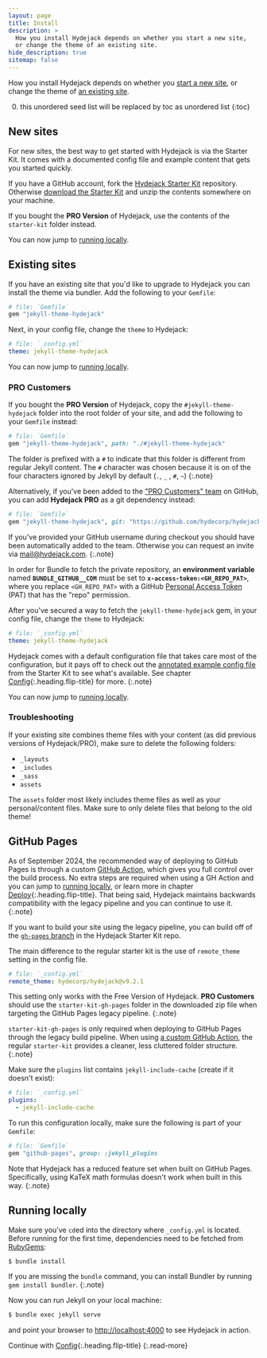 ```yaml
---
layout: page
title: Install
description: >
  How you install Hydejack depends on whether you start a new site,
  or change the theme of an existing site.
hide_description: true
sitemap: false
---
```


How you install Hydejack depends on whether you [start a new site](#new-sites), 
or change the theme of [an existing site](#existing-sites).

0. this unordered seed list will be replaced by toc as unordered list
{:toc}

## New sites
For new sites, the best way to get started with Hydejack is via the Starter Kit.
It comes with a documented config file and example content that gets you started quickly.

If you have a GitHub account, fork the [Hydejack Starter Kit][hsc] repository. 
Otherwise [download the Starter Kit][src] and unzip the contents somewhere on your machine.

If you bought the __PRO Version__ of Hydejack, use the contents of the `starter-kit` folder instead.

You can now jump to [running locally](#running-locally).

[hsc]: https://github.com/hydecorp/hydejack-starter-kit
[src]: https://github.com/hydecorp/hydejack-starter-kit/archive/v9.2.1.zip
[nfy]: https://app.netlify.com/start/deploy?repository=https://github.com/hydecorp/hydejack-starter-kit
[dtn]: https://www.netlify.com/img/deploy/button.svg


## Existing sites
If you have an existing site that you'd like to upgrade to Hydejack you can install the theme via bundler.
Add the following to your `Gemfile`:

~~~ruby
# file: `Gemfile`
gem "jekyll-theme-hydejack"
~~~

Next, in your config file, change the `theme` to Hydejack:

~~~yml
# file: `_config.yml`
theme: jekyll-theme-hydejack
~~~

You can now jump to [running locally](#running-locally).

### PRO Customers
If you bought the __PRO Version__ of Hydejack, copy the `#jekyll-theme-hydejack` folder into the root folder of your site,
and add the following to your `Gemfile` instead:

~~~ruby
# file: `Gemfile`
gem "jekyll-theme-hydejack", path: "./#jekyll-theme-hydejack"
~~~

The folder is prefixed with a `#` to indicate that this folder is different from regular Jekyll content. 
The `#` character was chosen because it is on of the four characters ignored by Jekyll by default (`.`, `_` , `#`, `~`)
{:.note}

Alternatively, if you've been added to the ["PRO Customers" team](https://github.com/orgs/hydecorp/teams/pro-customers) on GitHub, you can add __Hydejack PRO__ as a git dependency instead:

~~~ruby
# file: `Gemfile`
gem "jekyll-theme-hydejack", git: "https://github.com/hydecorp/hydejack-pro", tag: "pro/v9.2.1"
~~~

If you've provided your GitHub username during checkout you should have been automatically added to the team. Otherwise you can request an invite via [mail@hydejack.com](mailto:mail@hydejack.com).
{:.note}

In order for Bundle to fetch the private repository, an __environment variable__ named __`BUNDLE_GITHUB__COM`__ must be set to __`x-access-token:<GH_REPO_PAT>`__, where you replace `<GH_REPO_PAT>` with a GitHub [Personal Access Token](https://github.com/settings/tokens) (PAT) that has the "repo" permission.

After you've secured a way to fetch the `jekyll-theme-hydejack` gem, in your config file, change the `theme` to Hydejack:

~~~yml
# file: `_config.yml`
theme: jekyll-theme-hydejack
~~~

Hydejack comes with a default configuration file that takes care most of the configuration,
but it pays off to check out the [annotated example config file][config] from the Starter Kit to see what's available. See chapter [Config](./config.md){:.heading.flip-title} for more.
{:.note}

You can now jump to [running locally](#running-locally).

### Troubleshooting
If your existing site combines theme files with your content (as did previous versions of Hydejack/PRO),
make sure to delete the following folders:

- `_layouts`
- `_includes` 
- `_sass` 
- `assets`

The `assets` folder most likely includes theme files as well as your personal/content files. 
Make sure to only delete files that belong to the old theme!


## GitHub Pages
As of September 2024, the recommended way of deploying to GitHub Pages is through a custom [GitHub Action][gha], which gives you full control over the build process. 
No extra steps are required when using a GH Action and you can jump to [running locally](#running-locally), or learn more in chapter [Deploy](./deploy.md){:.heading.flip-title}.
That being said, Hydejack maintains backwards compatibility with the legacy pipeline and you can continue to use it.
{:.note}

If you want to build your site using the legacy pipeline, you can build off of the [`gh-pages` branch][gpb] in the Hydejack Starter Kit repo.

[ghp]: https://jekyllrb.com/docs/github-pages/
[gpb]: https://github.com/hydecorp/hydejack-starter-kit/tree/gh-pages
[gha]: https://docs.github.com/en/actions

The main difference to the regular starter kit is the use of `remote_theme` setting in the config file. 

```yml
# file: `_config.yml`
remote_theme: hydecorp/hydejack@v9.2.1
```

This setting only works with the Free Version of Hydejack. 
**PRO Customers** should use the `starter-kit-gh-pages` folder in the downloaded zip file when targeting the GitHub Pages legacy pipeline.
{:.note}

`starter-kit-gh-pages` is only required when deploying to GitHub Pages through the legacy build pipeline.
When using [a custom GitHub Action](./deploy.md#github-actions), the regular `starter-kit` provides a cleaner, less cluttered folder structure.
{:.note}

Make sure the `plugins` list contains `jekyll-include-cache` (create if it doesn't exist):

```yml
# file: `_config.yml`
plugins:
  - jekyll-include-cache
```

To run this configuration locally, make sure the following is part of your `Gemfile`:

```ruby
# file: `Gemfile`
gem "github-pages", group: :jekyll_plugins
```

Note that Hydejack has a reduced feature set when built on GitHub Pages. 
Specifically, using KaTeX math formulas doesn't work when built in this way.
{:.note}


## Running locally
Make sure you've `cd`ed into the directory where `_config.yml` is located.
Before running for the first time, dependencies need to be fetched from [RubyGems](https://rubygems.org/):

~~~bash
$ bundle install
~~~

If you are missing the `bundle` command, you can install Bundler by running `gem install bundler`.
{:.note}

Now you can run Jekyll on your local machine:

~~~bash
$ bundle exec jekyll serve
~~~

and point your browser to <http://localhost:4000> to see Hydejack in action.


Continue with [Config](config.md){:.heading.flip-title}
{:.read-more}

[config]: https://github.com/hydecorp/hydejack-starter-kit/blob/v9/_config.yml
[upgrade]: upgrade.md
